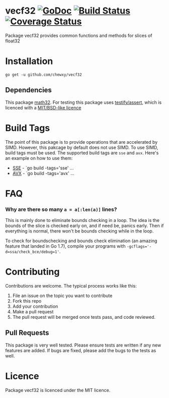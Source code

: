 # vecf32  [![GoDoc](https://godoc.org/github.com/chewxy/vecf32?status.svg)](https://godoc.org/github.com/chewxy/vecf32) [![Build Status](https://travis-ci.org/chewxy/vecf32.svg?branch=master)](https://travis-ci.org/chewxy/vecf32) [![Coverage Status](https://coveralls.io/repos/github/chewxy/vecf32/badge.svg?branch=master)](https://coveralls.io/github/chewxy/vecf32?branch=master)

Package vecf32 provides common functions and methods for slices of float32

# Installation

`go get -u github.com/chewxy/vecf32`

## Dependencies

This package [math32](https://github.com/chewxy/math32). For testing this package uses [testify/assert](https://github.com/stretchr/testify), which is licenced with a [MIT/BSD-like licence](https://github.com/stretchr/testify/blob/master/LICENSE)

# Build Tags

The point of this package is to provide operations that are accelerated by SIMD. However, this pakcage by default does not use SIMD. To use SIMD, build tags must be used. The supported build tags are `sse` and `avx`. Here's an example on how to use them:

* [SSE](https://en.wikipedia.org/wiki/Streaming_SIMD_Extensions) - `go build -tags='sse' ...
* [AVX](https://en.wikipedia.org/wiki/Advanced_Vector_Extensions) - `go build -tags='avx' ...

# FAQ

### Why are there so many `a = a[:len(a)]` lines?
This is mainly done to eliminate bounds checking in a loop. The idea is the bounds of the slice is checked early on, and if need be, panics early. Then if everything is normal, there won't be bounds checking while in the loop.

To check for boundschecking and bounds check elimination (an amazing feature that landed in Go 1.7), compile your programs with `-gcflags='-d=ssa/check_bce/debug=1'`. 

# Contributing

Contributions are welcome. The typical process works like this:

1. File an issue  on the topic you want to contribute
2. Fork this repo
3. Add your contribution
4. Make a pull request
5. The pull request will be merged once tests pass, and code reviewed.

## Pull Requests

This package is very well tested. Please ensure tests are written if any new features are added. If bugs are fixed, please add the bugs to the tests as well.

# Licence

Package vecf32 is licenced under the MIT licence.
